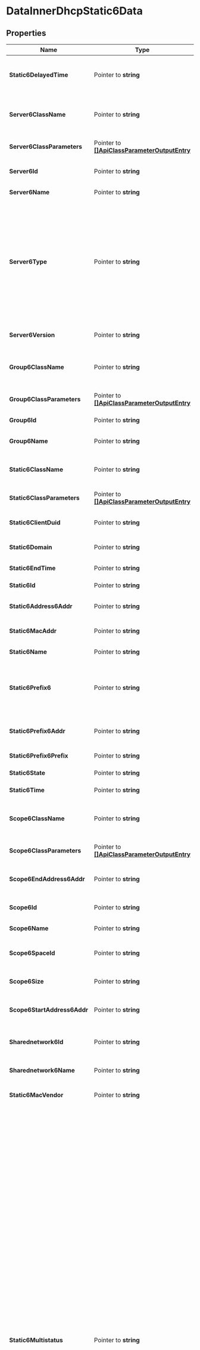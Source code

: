 # DataInnerDhcpStatic6Data

## Properties

Name | Type | Description | Notes
------------ | ------------- | ------------- | -------------
**Static6DelayedTime** | Pointer to **string** | The delay of creation/deletion status. &lt;b&gt;1&lt;/b&gt; indicates that the object is not created/deleted yet. | [optional] 
**Server6ClassName** | Pointer to **string** | The name of the class applied to the DHCPv6 server the object belongs to, it can be preceded by the class directory. | [optional] 
**Server6ClassParameters** | Pointer to [**[]ApiClassParameterOutputEntry**](ApiClassParameterOutputEntry.md) | The class parameters applied to the DHCPv6 server the object belongs to. | [optional] 
**Server6Id** | Pointer to **string** | The database identifier (ID) of the DHCPv6 server the object belongs to. | [optional] 
**Server6Name** | Pointer to **string** | The name of the DHCPv6 server the object belongs to. | [optional] 
**Server6Type** | Pointer to **string** | The type of the DHCPv6 server the object belongs to: &lt;table&gt;&lt;caption&gt;server6_type possible values&lt;/caption&gt;&lt;br/&gt;&lt;thead&gt;&lt;tr&gt;&lt;th&gt;Type&lt;/th&gt;&lt;th&gt;Description&lt;/th&gt;&lt;/tr&gt;&lt;br/&gt;&lt;/thead&gt;&lt;br/&gt;&lt;tbody&gt;&lt;tr&gt;&lt;td &gt;ipm&lt;/td&gt;&lt;td &gt;EfficientIP or EfficientIP Package server&lt;/td&gt;&lt;/tr&gt;&lt;tr&gt;&lt;td &gt;vdhcp&lt;/td&gt;&lt;td &gt;EfficientIP DHCPv6 smart architecture&lt;/td&gt;&lt;/tr&gt;&lt;/tbody&gt;&lt;/table&gt;&lt;/p&gt;&lt;br/&gt; | [optional] 
**Server6Version** | Pointer to **string** | The version details of the DHCPv6 server the object belongs to. | [optional] 
**Group6ClassName** | Pointer to **string** | The name of the class applied to the DHCPv6 group the static belongs to, it can be preceded by the class directory. | [optional] 
**Group6ClassParameters** | Pointer to [**[]ApiClassParameterOutputEntry**](ApiClassParameterOutputEntry.md) | The class parameters applied to the DHCPv6 group the static belongs to,. | [optional] 
**Group6Id** | Pointer to **string** | The database identifier (ID) of the DHCPv6 group. | [optional] 
**Group6Name** | Pointer to **string** | The name of the DHCPv6 group associated with the object. | [optional] 
**Static6ClassName** | Pointer to **string** | The name of the class applied to the DHCPv6static, it can be preceded by the class directory. | [optional] 
**Static6ClassParameters** | Pointer to [**[]ApiClassParameterOutputEntry**](ApiClassParameterOutputEntry.md) | The class parameters applied to the DHCPv6 static. | [optional] 
**Static6ClientDuid** | Pointer to **string** | The client DHCP Unique Identifier (DUID) associated with the DHCPv6 static. | [optional] 
**Static6Domain** | Pointer to **string** | The domain name associated with the DHCPv6 static. | [optional] 
**Static6EndTime** | Pointer to **string** | Internal use. Not documented. | [optional] 
**Static6Id** | Pointer to **string** | The database identifier (ID) of the DHCPv6 static. | [optional] 
**Static6Address6Addr** | Pointer to **string** | The IP address associated with the DHCPv6 static, in hexadecimal format. | [optional] 
**Static6MacAddr** | Pointer to **string** | The MAC address associated with the DHCPv6 static. | [optional] 
**Static6Name** | Pointer to **string** | The name of the DHCPv6 static. | [optional] 
**Static6Prefix6** | Pointer to **string** | The IP address and prefix of the delegated prefix of the DHCPv6 static, in hexadecimal format as follows: &lt;b&gt;&amp;lt;IPv6-address&amp;gt;/&amp;lt;prefix&amp;gt;&lt;/b&gt;. | [optional] 
**Static6Prefix6Addr** | Pointer to **string** | The IP address of the delegated prefix of the DHCPv6 static, in hexadecimal format. | [optional] 
**Static6Prefix6Prefix** | Pointer to **string** | The prefix of the delegated prefix of the DHCPv6 static. | [optional] 
**Static6State** | Pointer to **string** | Internal use. Not documented. | [optional] 
**Static6Time** | Pointer to **string** | Internal use. Not documented. | [optional] 
**Scope6ClassName** | Pointer to **string** | The name of the class applied to the DHCPv6 scope the object belongs to, it can be preceded by the class directory. | [optional] 
**Scope6ClassParameters** | Pointer to [**[]ApiClassParameterOutputEntry**](ApiClassParameterOutputEntry.md) | The class parameters applied to the DHCPv6 scope the object belongs to. | [optional] 
**Scope6EndAddress6Addr** | Pointer to **string** | The last IP address of the DHCPv6 scope the object belongs to, in hexadecimal format. | [optional] 
**Scope6Id** | Pointer to **string** | The database identifier (ID) of the DHCPv6 scope the object belongs to. | [optional] 
**Scope6Name** | Pointer to **string** | The name of the DHCPv6 scope the object belongs to. | [optional] 
**Scope6SpaceId** | Pointer to **string** | The database identifier (ID) of the space associated with the DHCPv6 scope the object belongs to. | [optional] 
**Scope6Size** | Pointer to **string** | The number of IP addresses the DHCPv6 scope the object belongs to contains. | [optional] 
**Scope6StartAddress6Addr** | Pointer to **string** | The first IP address of the DHCPv6 scope the object belongs to, in hexadecimal format. | [optional] 
**Sharednetwork6Id** | Pointer to **string** | The database identifier (ID) of the DHCPv6 shared network the object belongs to. | [optional] 
**Sharednetwork6Name** | Pointer to **string** | The name of the DHCPv6 shared network the object belongs to. | [optional] 
**Static6MacVendor** | Pointer to **string** | The vendor details of the client associated with the DHCPv6 static. | [optional] 
**Static6Multistatus** | Pointer to **string** | The Multi-status information is displayed as follows: &lt;i&gt;&amp;lt;number-of-instances&amp;gt;@&amp;lt;message-number&amp;gt;@&amp;lt;multi-status-severity&amp;gt;@&amp;lt;module&amp;gt;&lt;/i&gt;. The different severity levels are:&lt;br&gt;&lt;b&gt;Multi-status severity levels&lt;/b&gt;    &lt;table border&#x3D;1&gt;        &lt;thead&gt;        &lt;tr &gt;            &lt;td&gt;&lt;b&gt;Message number&lt;/b&gt;&lt;/td&gt;            &lt;td&gt;&lt;b&gt;Severity&lt;/b&gt;&lt;/td&gt;            &lt;td&gt;&lt;b&gt;Description&lt;/b&gt;&lt;/td&gt;        &lt;/tr&gt;        &lt;/thead&gt;        &lt;tbody&gt;        &lt;tr  valign&#x3D;middle&gt;            &lt;td&gt;0 - 16&lt;/td&gt;            &lt;td&gt;Emergency&lt;/td&gt;            &lt;td&gt;The object configuration prevents the system from running properly. Action is required.&lt;/td&gt;        &lt;/tr&gt;        &lt;tr  valign&#x3D;middle&gt;            &lt;td&gt;17 - 33&lt;/td&gt;            &lt;td&gt;Critical&lt;/td&gt;            &lt;td&gt;The object configuration is in critical conditions. Immediate action is recommended.&lt;/td&gt;        &lt;/tr&gt;        &lt;tr  valign&#x3D;middle&gt;            &lt;td&gt;34 - 50&lt;/td&gt;            &lt;td&gt;Error&lt;/td&gt;            &lt;td&gt;The object configuration failed at some level. Action is recommended.&lt;/td&gt;        &lt;/tr&gt;        &lt;tr  valign&#x3D;middle&gt;            &lt;td&gt;51 - 66&lt;/td&gt;            &lt;td&gt;Warning&lt;/td&gt;            &lt;td&gt;The object configuration triggers error messages if no action is taken. Action to be taken at your discretion.&lt;/td&gt;        &lt;/tr&gt;        &lt;tr  valign&#x3D;middle&gt;            &lt;td&gt;67 - 83&lt;/td&gt;            &lt;td&gt;Notice&lt;/td&gt;            &lt;td&gt;The object configuration is normal but undergoing events that might trigger errors. No immediate action required.&lt;/td&gt;        &lt;/tr&gt;        &lt;tr  valign&#x3D;middle&gt;            &lt;td&gt;84 - 100&lt;/td&gt;            &lt;td&gt;Informational&lt;/td&gt;            &lt;td&gt;The object configuration is normal, operational messages (might inform you about potential incompatibilities with other modules, etc). No action required.&lt;/td&gt;        &lt;/tr&gt;        &lt;/tbody&gt;&lt;/table&gt; | [optional] 
**SmartParentId** | Pointer to **string** | The database identifier (ID) of the DHCPv6 smart architecture managing the DHCPv6 server the object belongs to. &lt;b&gt;0&lt;/b&gt; indicates that the server the object belongs to is not managed by a smart architecture or is a smart architecture itself. | [optional] 
**SmartParentName** | Pointer to **string** | The name of the DHCPv4 smart architecture managing the DHCPv4 server the object belongs to. &lt;b&gt;#&lt;/b&gt; indicates that the server is not managed by a smart architecture or is a smart architecture itself. | [optional] 

## Methods

### NewDataInnerDhcpStatic6Data

`func NewDataInnerDhcpStatic6Data() *DataInnerDhcpStatic6Data`

NewDataInnerDhcpStatic6Data instantiates a new DataInnerDhcpStatic6Data object
This constructor will assign default values to properties that have it defined,
and makes sure properties required by API are set, but the set of arguments
will change when the set of required properties is changed

### NewDataInnerDhcpStatic6DataWithDefaults

`func NewDataInnerDhcpStatic6DataWithDefaults() *DataInnerDhcpStatic6Data`

NewDataInnerDhcpStatic6DataWithDefaults instantiates a new DataInnerDhcpStatic6Data object
This constructor will only assign default values to properties that have it defined,
but it doesn't guarantee that properties required by API are set

### GetStatic6DelayedTime

`func (o *DataInnerDhcpStatic6Data) GetStatic6DelayedTime() string`

GetStatic6DelayedTime returns the Static6DelayedTime field if non-nil, zero value otherwise.

### GetStatic6DelayedTimeOk

`func (o *DataInnerDhcpStatic6Data) GetStatic6DelayedTimeOk() (*string, bool)`

GetStatic6DelayedTimeOk returns a tuple with the Static6DelayedTime field if it's non-nil, zero value otherwise
and a boolean to check if the value has been set.

### SetStatic6DelayedTime

`func (o *DataInnerDhcpStatic6Data) SetStatic6DelayedTime(v string)`

SetStatic6DelayedTime sets Static6DelayedTime field to given value.

### HasStatic6DelayedTime

`func (o *DataInnerDhcpStatic6Data) HasStatic6DelayedTime() bool`

HasStatic6DelayedTime returns a boolean if a field has been set.

### GetServer6ClassName

`func (o *DataInnerDhcpStatic6Data) GetServer6ClassName() string`

GetServer6ClassName returns the Server6ClassName field if non-nil, zero value otherwise.

### GetServer6ClassNameOk

`func (o *DataInnerDhcpStatic6Data) GetServer6ClassNameOk() (*string, bool)`

GetServer6ClassNameOk returns a tuple with the Server6ClassName field if it's non-nil, zero value otherwise
and a boolean to check if the value has been set.

### SetServer6ClassName

`func (o *DataInnerDhcpStatic6Data) SetServer6ClassName(v string)`

SetServer6ClassName sets Server6ClassName field to given value.

### HasServer6ClassName

`func (o *DataInnerDhcpStatic6Data) HasServer6ClassName() bool`

HasServer6ClassName returns a boolean if a field has been set.

### GetServer6ClassParameters

`func (o *DataInnerDhcpStatic6Data) GetServer6ClassParameters() []ApiClassParameterOutputEntry`

GetServer6ClassParameters returns the Server6ClassParameters field if non-nil, zero value otherwise.

### GetServer6ClassParametersOk

`func (o *DataInnerDhcpStatic6Data) GetServer6ClassParametersOk() (*[]ApiClassParameterOutputEntry, bool)`

GetServer6ClassParametersOk returns a tuple with the Server6ClassParameters field if it's non-nil, zero value otherwise
and a boolean to check if the value has been set.

### SetServer6ClassParameters

`func (o *DataInnerDhcpStatic6Data) SetServer6ClassParameters(v []ApiClassParameterOutputEntry)`

SetServer6ClassParameters sets Server6ClassParameters field to given value.

### HasServer6ClassParameters

`func (o *DataInnerDhcpStatic6Data) HasServer6ClassParameters() bool`

HasServer6ClassParameters returns a boolean if a field has been set.

### GetServer6Id

`func (o *DataInnerDhcpStatic6Data) GetServer6Id() string`

GetServer6Id returns the Server6Id field if non-nil, zero value otherwise.

### GetServer6IdOk

`func (o *DataInnerDhcpStatic6Data) GetServer6IdOk() (*string, bool)`

GetServer6IdOk returns a tuple with the Server6Id field if it's non-nil, zero value otherwise
and a boolean to check if the value has been set.

### SetServer6Id

`func (o *DataInnerDhcpStatic6Data) SetServer6Id(v string)`

SetServer6Id sets Server6Id field to given value.

### HasServer6Id

`func (o *DataInnerDhcpStatic6Data) HasServer6Id() bool`

HasServer6Id returns a boolean if a field has been set.

### GetServer6Name

`func (o *DataInnerDhcpStatic6Data) GetServer6Name() string`

GetServer6Name returns the Server6Name field if non-nil, zero value otherwise.

### GetServer6NameOk

`func (o *DataInnerDhcpStatic6Data) GetServer6NameOk() (*string, bool)`

GetServer6NameOk returns a tuple with the Server6Name field if it's non-nil, zero value otherwise
and a boolean to check if the value has been set.

### SetServer6Name

`func (o *DataInnerDhcpStatic6Data) SetServer6Name(v string)`

SetServer6Name sets Server6Name field to given value.

### HasServer6Name

`func (o *DataInnerDhcpStatic6Data) HasServer6Name() bool`

HasServer6Name returns a boolean if a field has been set.

### GetServer6Type

`func (o *DataInnerDhcpStatic6Data) GetServer6Type() string`

GetServer6Type returns the Server6Type field if non-nil, zero value otherwise.

### GetServer6TypeOk

`func (o *DataInnerDhcpStatic6Data) GetServer6TypeOk() (*string, bool)`

GetServer6TypeOk returns a tuple with the Server6Type field if it's non-nil, zero value otherwise
and a boolean to check if the value has been set.

### SetServer6Type

`func (o *DataInnerDhcpStatic6Data) SetServer6Type(v string)`

SetServer6Type sets Server6Type field to given value.

### HasServer6Type

`func (o *DataInnerDhcpStatic6Data) HasServer6Type() bool`

HasServer6Type returns a boolean if a field has been set.

### GetServer6Version

`func (o *DataInnerDhcpStatic6Data) GetServer6Version() string`

GetServer6Version returns the Server6Version field if non-nil, zero value otherwise.

### GetServer6VersionOk

`func (o *DataInnerDhcpStatic6Data) GetServer6VersionOk() (*string, bool)`

GetServer6VersionOk returns a tuple with the Server6Version field if it's non-nil, zero value otherwise
and a boolean to check if the value has been set.

### SetServer6Version

`func (o *DataInnerDhcpStatic6Data) SetServer6Version(v string)`

SetServer6Version sets Server6Version field to given value.

### HasServer6Version

`func (o *DataInnerDhcpStatic6Data) HasServer6Version() bool`

HasServer6Version returns a boolean if a field has been set.

### GetGroup6ClassName

`func (o *DataInnerDhcpStatic6Data) GetGroup6ClassName() string`

GetGroup6ClassName returns the Group6ClassName field if non-nil, zero value otherwise.

### GetGroup6ClassNameOk

`func (o *DataInnerDhcpStatic6Data) GetGroup6ClassNameOk() (*string, bool)`

GetGroup6ClassNameOk returns a tuple with the Group6ClassName field if it's non-nil, zero value otherwise
and a boolean to check if the value has been set.

### SetGroup6ClassName

`func (o *DataInnerDhcpStatic6Data) SetGroup6ClassName(v string)`

SetGroup6ClassName sets Group6ClassName field to given value.

### HasGroup6ClassName

`func (o *DataInnerDhcpStatic6Data) HasGroup6ClassName() bool`

HasGroup6ClassName returns a boolean if a field has been set.

### GetGroup6ClassParameters

`func (o *DataInnerDhcpStatic6Data) GetGroup6ClassParameters() []ApiClassParameterOutputEntry`

GetGroup6ClassParameters returns the Group6ClassParameters field if non-nil, zero value otherwise.

### GetGroup6ClassParametersOk

`func (o *DataInnerDhcpStatic6Data) GetGroup6ClassParametersOk() (*[]ApiClassParameterOutputEntry, bool)`

GetGroup6ClassParametersOk returns a tuple with the Group6ClassParameters field if it's non-nil, zero value otherwise
and a boolean to check if the value has been set.

### SetGroup6ClassParameters

`func (o *DataInnerDhcpStatic6Data) SetGroup6ClassParameters(v []ApiClassParameterOutputEntry)`

SetGroup6ClassParameters sets Group6ClassParameters field to given value.

### HasGroup6ClassParameters

`func (o *DataInnerDhcpStatic6Data) HasGroup6ClassParameters() bool`

HasGroup6ClassParameters returns a boolean if a field has been set.

### GetGroup6Id

`func (o *DataInnerDhcpStatic6Data) GetGroup6Id() string`

GetGroup6Id returns the Group6Id field if non-nil, zero value otherwise.

### GetGroup6IdOk

`func (o *DataInnerDhcpStatic6Data) GetGroup6IdOk() (*string, bool)`

GetGroup6IdOk returns a tuple with the Group6Id field if it's non-nil, zero value otherwise
and a boolean to check if the value has been set.

### SetGroup6Id

`func (o *DataInnerDhcpStatic6Data) SetGroup6Id(v string)`

SetGroup6Id sets Group6Id field to given value.

### HasGroup6Id

`func (o *DataInnerDhcpStatic6Data) HasGroup6Id() bool`

HasGroup6Id returns a boolean if a field has been set.

### GetGroup6Name

`func (o *DataInnerDhcpStatic6Data) GetGroup6Name() string`

GetGroup6Name returns the Group6Name field if non-nil, zero value otherwise.

### GetGroup6NameOk

`func (o *DataInnerDhcpStatic6Data) GetGroup6NameOk() (*string, bool)`

GetGroup6NameOk returns a tuple with the Group6Name field if it's non-nil, zero value otherwise
and a boolean to check if the value has been set.

### SetGroup6Name

`func (o *DataInnerDhcpStatic6Data) SetGroup6Name(v string)`

SetGroup6Name sets Group6Name field to given value.

### HasGroup6Name

`func (o *DataInnerDhcpStatic6Data) HasGroup6Name() bool`

HasGroup6Name returns a boolean if a field has been set.

### GetStatic6ClassName

`func (o *DataInnerDhcpStatic6Data) GetStatic6ClassName() string`

GetStatic6ClassName returns the Static6ClassName field if non-nil, zero value otherwise.

### GetStatic6ClassNameOk

`func (o *DataInnerDhcpStatic6Data) GetStatic6ClassNameOk() (*string, bool)`

GetStatic6ClassNameOk returns a tuple with the Static6ClassName field if it's non-nil, zero value otherwise
and a boolean to check if the value has been set.

### SetStatic6ClassName

`func (o *DataInnerDhcpStatic6Data) SetStatic6ClassName(v string)`

SetStatic6ClassName sets Static6ClassName field to given value.

### HasStatic6ClassName

`func (o *DataInnerDhcpStatic6Data) HasStatic6ClassName() bool`

HasStatic6ClassName returns a boolean if a field has been set.

### GetStatic6ClassParameters

`func (o *DataInnerDhcpStatic6Data) GetStatic6ClassParameters() []ApiClassParameterOutputEntry`

GetStatic6ClassParameters returns the Static6ClassParameters field if non-nil, zero value otherwise.

### GetStatic6ClassParametersOk

`func (o *DataInnerDhcpStatic6Data) GetStatic6ClassParametersOk() (*[]ApiClassParameterOutputEntry, bool)`

GetStatic6ClassParametersOk returns a tuple with the Static6ClassParameters field if it's non-nil, zero value otherwise
and a boolean to check if the value has been set.

### SetStatic6ClassParameters

`func (o *DataInnerDhcpStatic6Data) SetStatic6ClassParameters(v []ApiClassParameterOutputEntry)`

SetStatic6ClassParameters sets Static6ClassParameters field to given value.

### HasStatic6ClassParameters

`func (o *DataInnerDhcpStatic6Data) HasStatic6ClassParameters() bool`

HasStatic6ClassParameters returns a boolean if a field has been set.

### GetStatic6ClientDuid

`func (o *DataInnerDhcpStatic6Data) GetStatic6ClientDuid() string`

GetStatic6ClientDuid returns the Static6ClientDuid field if non-nil, zero value otherwise.

### GetStatic6ClientDuidOk

`func (o *DataInnerDhcpStatic6Data) GetStatic6ClientDuidOk() (*string, bool)`

GetStatic6ClientDuidOk returns a tuple with the Static6ClientDuid field if it's non-nil, zero value otherwise
and a boolean to check if the value has been set.

### SetStatic6ClientDuid

`func (o *DataInnerDhcpStatic6Data) SetStatic6ClientDuid(v string)`

SetStatic6ClientDuid sets Static6ClientDuid field to given value.

### HasStatic6ClientDuid

`func (o *DataInnerDhcpStatic6Data) HasStatic6ClientDuid() bool`

HasStatic6ClientDuid returns a boolean if a field has been set.

### GetStatic6Domain

`func (o *DataInnerDhcpStatic6Data) GetStatic6Domain() string`

GetStatic6Domain returns the Static6Domain field if non-nil, zero value otherwise.

### GetStatic6DomainOk

`func (o *DataInnerDhcpStatic6Data) GetStatic6DomainOk() (*string, bool)`

GetStatic6DomainOk returns a tuple with the Static6Domain field if it's non-nil, zero value otherwise
and a boolean to check if the value has been set.

### SetStatic6Domain

`func (o *DataInnerDhcpStatic6Data) SetStatic6Domain(v string)`

SetStatic6Domain sets Static6Domain field to given value.

### HasStatic6Domain

`func (o *DataInnerDhcpStatic6Data) HasStatic6Domain() bool`

HasStatic6Domain returns a boolean if a field has been set.

### GetStatic6EndTime

`func (o *DataInnerDhcpStatic6Data) GetStatic6EndTime() string`

GetStatic6EndTime returns the Static6EndTime field if non-nil, zero value otherwise.

### GetStatic6EndTimeOk

`func (o *DataInnerDhcpStatic6Data) GetStatic6EndTimeOk() (*string, bool)`

GetStatic6EndTimeOk returns a tuple with the Static6EndTime field if it's non-nil, zero value otherwise
and a boolean to check if the value has been set.

### SetStatic6EndTime

`func (o *DataInnerDhcpStatic6Data) SetStatic6EndTime(v string)`

SetStatic6EndTime sets Static6EndTime field to given value.

### HasStatic6EndTime

`func (o *DataInnerDhcpStatic6Data) HasStatic6EndTime() bool`

HasStatic6EndTime returns a boolean if a field has been set.

### GetStatic6Id

`func (o *DataInnerDhcpStatic6Data) GetStatic6Id() string`

GetStatic6Id returns the Static6Id field if non-nil, zero value otherwise.

### GetStatic6IdOk

`func (o *DataInnerDhcpStatic6Data) GetStatic6IdOk() (*string, bool)`

GetStatic6IdOk returns a tuple with the Static6Id field if it's non-nil, zero value otherwise
and a boolean to check if the value has been set.

### SetStatic6Id

`func (o *DataInnerDhcpStatic6Data) SetStatic6Id(v string)`

SetStatic6Id sets Static6Id field to given value.

### HasStatic6Id

`func (o *DataInnerDhcpStatic6Data) HasStatic6Id() bool`

HasStatic6Id returns a boolean if a field has been set.

### GetStatic6Address6Addr

`func (o *DataInnerDhcpStatic6Data) GetStatic6Address6Addr() string`

GetStatic6Address6Addr returns the Static6Address6Addr field if non-nil, zero value otherwise.

### GetStatic6Address6AddrOk

`func (o *DataInnerDhcpStatic6Data) GetStatic6Address6AddrOk() (*string, bool)`

GetStatic6Address6AddrOk returns a tuple with the Static6Address6Addr field if it's non-nil, zero value otherwise
and a boolean to check if the value has been set.

### SetStatic6Address6Addr

`func (o *DataInnerDhcpStatic6Data) SetStatic6Address6Addr(v string)`

SetStatic6Address6Addr sets Static6Address6Addr field to given value.

### HasStatic6Address6Addr

`func (o *DataInnerDhcpStatic6Data) HasStatic6Address6Addr() bool`

HasStatic6Address6Addr returns a boolean if a field has been set.

### GetStatic6MacAddr

`func (o *DataInnerDhcpStatic6Data) GetStatic6MacAddr() string`

GetStatic6MacAddr returns the Static6MacAddr field if non-nil, zero value otherwise.

### GetStatic6MacAddrOk

`func (o *DataInnerDhcpStatic6Data) GetStatic6MacAddrOk() (*string, bool)`

GetStatic6MacAddrOk returns a tuple with the Static6MacAddr field if it's non-nil, zero value otherwise
and a boolean to check if the value has been set.

### SetStatic6MacAddr

`func (o *DataInnerDhcpStatic6Data) SetStatic6MacAddr(v string)`

SetStatic6MacAddr sets Static6MacAddr field to given value.

### HasStatic6MacAddr

`func (o *DataInnerDhcpStatic6Data) HasStatic6MacAddr() bool`

HasStatic6MacAddr returns a boolean if a field has been set.

### GetStatic6Name

`func (o *DataInnerDhcpStatic6Data) GetStatic6Name() string`

GetStatic6Name returns the Static6Name field if non-nil, zero value otherwise.

### GetStatic6NameOk

`func (o *DataInnerDhcpStatic6Data) GetStatic6NameOk() (*string, bool)`

GetStatic6NameOk returns a tuple with the Static6Name field if it's non-nil, zero value otherwise
and a boolean to check if the value has been set.

### SetStatic6Name

`func (o *DataInnerDhcpStatic6Data) SetStatic6Name(v string)`

SetStatic6Name sets Static6Name field to given value.

### HasStatic6Name

`func (o *DataInnerDhcpStatic6Data) HasStatic6Name() bool`

HasStatic6Name returns a boolean if a field has been set.

### GetStatic6Prefix6

`func (o *DataInnerDhcpStatic6Data) GetStatic6Prefix6() string`

GetStatic6Prefix6 returns the Static6Prefix6 field if non-nil, zero value otherwise.

### GetStatic6Prefix6Ok

`func (o *DataInnerDhcpStatic6Data) GetStatic6Prefix6Ok() (*string, bool)`

GetStatic6Prefix6Ok returns a tuple with the Static6Prefix6 field if it's non-nil, zero value otherwise
and a boolean to check if the value has been set.

### SetStatic6Prefix6

`func (o *DataInnerDhcpStatic6Data) SetStatic6Prefix6(v string)`

SetStatic6Prefix6 sets Static6Prefix6 field to given value.

### HasStatic6Prefix6

`func (o *DataInnerDhcpStatic6Data) HasStatic6Prefix6() bool`

HasStatic6Prefix6 returns a boolean if a field has been set.

### GetStatic6Prefix6Addr

`func (o *DataInnerDhcpStatic6Data) GetStatic6Prefix6Addr() string`

GetStatic6Prefix6Addr returns the Static6Prefix6Addr field if non-nil, zero value otherwise.

### GetStatic6Prefix6AddrOk

`func (o *DataInnerDhcpStatic6Data) GetStatic6Prefix6AddrOk() (*string, bool)`

GetStatic6Prefix6AddrOk returns a tuple with the Static6Prefix6Addr field if it's non-nil, zero value otherwise
and a boolean to check if the value has been set.

### SetStatic6Prefix6Addr

`func (o *DataInnerDhcpStatic6Data) SetStatic6Prefix6Addr(v string)`

SetStatic6Prefix6Addr sets Static6Prefix6Addr field to given value.

### HasStatic6Prefix6Addr

`func (o *DataInnerDhcpStatic6Data) HasStatic6Prefix6Addr() bool`

HasStatic6Prefix6Addr returns a boolean if a field has been set.

### GetStatic6Prefix6Prefix

`func (o *DataInnerDhcpStatic6Data) GetStatic6Prefix6Prefix() string`

GetStatic6Prefix6Prefix returns the Static6Prefix6Prefix field if non-nil, zero value otherwise.

### GetStatic6Prefix6PrefixOk

`func (o *DataInnerDhcpStatic6Data) GetStatic6Prefix6PrefixOk() (*string, bool)`

GetStatic6Prefix6PrefixOk returns a tuple with the Static6Prefix6Prefix field if it's non-nil, zero value otherwise
and a boolean to check if the value has been set.

### SetStatic6Prefix6Prefix

`func (o *DataInnerDhcpStatic6Data) SetStatic6Prefix6Prefix(v string)`

SetStatic6Prefix6Prefix sets Static6Prefix6Prefix field to given value.

### HasStatic6Prefix6Prefix

`func (o *DataInnerDhcpStatic6Data) HasStatic6Prefix6Prefix() bool`

HasStatic6Prefix6Prefix returns a boolean if a field has been set.

### GetStatic6State

`func (o *DataInnerDhcpStatic6Data) GetStatic6State() string`

GetStatic6State returns the Static6State field if non-nil, zero value otherwise.

### GetStatic6StateOk

`func (o *DataInnerDhcpStatic6Data) GetStatic6StateOk() (*string, bool)`

GetStatic6StateOk returns a tuple with the Static6State field if it's non-nil, zero value otherwise
and a boolean to check if the value has been set.

### SetStatic6State

`func (o *DataInnerDhcpStatic6Data) SetStatic6State(v string)`

SetStatic6State sets Static6State field to given value.

### HasStatic6State

`func (o *DataInnerDhcpStatic6Data) HasStatic6State() bool`

HasStatic6State returns a boolean if a field has been set.

### GetStatic6Time

`func (o *DataInnerDhcpStatic6Data) GetStatic6Time() string`

GetStatic6Time returns the Static6Time field if non-nil, zero value otherwise.

### GetStatic6TimeOk

`func (o *DataInnerDhcpStatic6Data) GetStatic6TimeOk() (*string, bool)`

GetStatic6TimeOk returns a tuple with the Static6Time field if it's non-nil, zero value otherwise
and a boolean to check if the value has been set.

### SetStatic6Time

`func (o *DataInnerDhcpStatic6Data) SetStatic6Time(v string)`

SetStatic6Time sets Static6Time field to given value.

### HasStatic6Time

`func (o *DataInnerDhcpStatic6Data) HasStatic6Time() bool`

HasStatic6Time returns a boolean if a field has been set.

### GetScope6ClassName

`func (o *DataInnerDhcpStatic6Data) GetScope6ClassName() string`

GetScope6ClassName returns the Scope6ClassName field if non-nil, zero value otherwise.

### GetScope6ClassNameOk

`func (o *DataInnerDhcpStatic6Data) GetScope6ClassNameOk() (*string, bool)`

GetScope6ClassNameOk returns a tuple with the Scope6ClassName field if it's non-nil, zero value otherwise
and a boolean to check if the value has been set.

### SetScope6ClassName

`func (o *DataInnerDhcpStatic6Data) SetScope6ClassName(v string)`

SetScope6ClassName sets Scope6ClassName field to given value.

### HasScope6ClassName

`func (o *DataInnerDhcpStatic6Data) HasScope6ClassName() bool`

HasScope6ClassName returns a boolean if a field has been set.

### GetScope6ClassParameters

`func (o *DataInnerDhcpStatic6Data) GetScope6ClassParameters() []ApiClassParameterOutputEntry`

GetScope6ClassParameters returns the Scope6ClassParameters field if non-nil, zero value otherwise.

### GetScope6ClassParametersOk

`func (o *DataInnerDhcpStatic6Data) GetScope6ClassParametersOk() (*[]ApiClassParameterOutputEntry, bool)`

GetScope6ClassParametersOk returns a tuple with the Scope6ClassParameters field if it's non-nil, zero value otherwise
and a boolean to check if the value has been set.

### SetScope6ClassParameters

`func (o *DataInnerDhcpStatic6Data) SetScope6ClassParameters(v []ApiClassParameterOutputEntry)`

SetScope6ClassParameters sets Scope6ClassParameters field to given value.

### HasScope6ClassParameters

`func (o *DataInnerDhcpStatic6Data) HasScope6ClassParameters() bool`

HasScope6ClassParameters returns a boolean if a field has been set.

### GetScope6EndAddress6Addr

`func (o *DataInnerDhcpStatic6Data) GetScope6EndAddress6Addr() string`

GetScope6EndAddress6Addr returns the Scope6EndAddress6Addr field if non-nil, zero value otherwise.

### GetScope6EndAddress6AddrOk

`func (o *DataInnerDhcpStatic6Data) GetScope6EndAddress6AddrOk() (*string, bool)`

GetScope6EndAddress6AddrOk returns a tuple with the Scope6EndAddress6Addr field if it's non-nil, zero value otherwise
and a boolean to check if the value has been set.

### SetScope6EndAddress6Addr

`func (o *DataInnerDhcpStatic6Data) SetScope6EndAddress6Addr(v string)`

SetScope6EndAddress6Addr sets Scope6EndAddress6Addr field to given value.

### HasScope6EndAddress6Addr

`func (o *DataInnerDhcpStatic6Data) HasScope6EndAddress6Addr() bool`

HasScope6EndAddress6Addr returns a boolean if a field has been set.

### GetScope6Id

`func (o *DataInnerDhcpStatic6Data) GetScope6Id() string`

GetScope6Id returns the Scope6Id field if non-nil, zero value otherwise.

### GetScope6IdOk

`func (o *DataInnerDhcpStatic6Data) GetScope6IdOk() (*string, bool)`

GetScope6IdOk returns a tuple with the Scope6Id field if it's non-nil, zero value otherwise
and a boolean to check if the value has been set.

### SetScope6Id

`func (o *DataInnerDhcpStatic6Data) SetScope6Id(v string)`

SetScope6Id sets Scope6Id field to given value.

### HasScope6Id

`func (o *DataInnerDhcpStatic6Data) HasScope6Id() bool`

HasScope6Id returns a boolean if a field has been set.

### GetScope6Name

`func (o *DataInnerDhcpStatic6Data) GetScope6Name() string`

GetScope6Name returns the Scope6Name field if non-nil, zero value otherwise.

### GetScope6NameOk

`func (o *DataInnerDhcpStatic6Data) GetScope6NameOk() (*string, bool)`

GetScope6NameOk returns a tuple with the Scope6Name field if it's non-nil, zero value otherwise
and a boolean to check if the value has been set.

### SetScope6Name

`func (o *DataInnerDhcpStatic6Data) SetScope6Name(v string)`

SetScope6Name sets Scope6Name field to given value.

### HasScope6Name

`func (o *DataInnerDhcpStatic6Data) HasScope6Name() bool`

HasScope6Name returns a boolean if a field has been set.

### GetScope6SpaceId

`func (o *DataInnerDhcpStatic6Data) GetScope6SpaceId() string`

GetScope6SpaceId returns the Scope6SpaceId field if non-nil, zero value otherwise.

### GetScope6SpaceIdOk

`func (o *DataInnerDhcpStatic6Data) GetScope6SpaceIdOk() (*string, bool)`

GetScope6SpaceIdOk returns a tuple with the Scope6SpaceId field if it's non-nil, zero value otherwise
and a boolean to check if the value has been set.

### SetScope6SpaceId

`func (o *DataInnerDhcpStatic6Data) SetScope6SpaceId(v string)`

SetScope6SpaceId sets Scope6SpaceId field to given value.

### HasScope6SpaceId

`func (o *DataInnerDhcpStatic6Data) HasScope6SpaceId() bool`

HasScope6SpaceId returns a boolean if a field has been set.

### GetScope6Size

`func (o *DataInnerDhcpStatic6Data) GetScope6Size() string`

GetScope6Size returns the Scope6Size field if non-nil, zero value otherwise.

### GetScope6SizeOk

`func (o *DataInnerDhcpStatic6Data) GetScope6SizeOk() (*string, bool)`

GetScope6SizeOk returns a tuple with the Scope6Size field if it's non-nil, zero value otherwise
and a boolean to check if the value has been set.

### SetScope6Size

`func (o *DataInnerDhcpStatic6Data) SetScope6Size(v string)`

SetScope6Size sets Scope6Size field to given value.

### HasScope6Size

`func (o *DataInnerDhcpStatic6Data) HasScope6Size() bool`

HasScope6Size returns a boolean if a field has been set.

### GetScope6StartAddress6Addr

`func (o *DataInnerDhcpStatic6Data) GetScope6StartAddress6Addr() string`

GetScope6StartAddress6Addr returns the Scope6StartAddress6Addr field if non-nil, zero value otherwise.

### GetScope6StartAddress6AddrOk

`func (o *DataInnerDhcpStatic6Data) GetScope6StartAddress6AddrOk() (*string, bool)`

GetScope6StartAddress6AddrOk returns a tuple with the Scope6StartAddress6Addr field if it's non-nil, zero value otherwise
and a boolean to check if the value has been set.

### SetScope6StartAddress6Addr

`func (o *DataInnerDhcpStatic6Data) SetScope6StartAddress6Addr(v string)`

SetScope6StartAddress6Addr sets Scope6StartAddress6Addr field to given value.

### HasScope6StartAddress6Addr

`func (o *DataInnerDhcpStatic6Data) HasScope6StartAddress6Addr() bool`

HasScope6StartAddress6Addr returns a boolean if a field has been set.

### GetSharednetwork6Id

`func (o *DataInnerDhcpStatic6Data) GetSharednetwork6Id() string`

GetSharednetwork6Id returns the Sharednetwork6Id field if non-nil, zero value otherwise.

### GetSharednetwork6IdOk

`func (o *DataInnerDhcpStatic6Data) GetSharednetwork6IdOk() (*string, bool)`

GetSharednetwork6IdOk returns a tuple with the Sharednetwork6Id field if it's non-nil, zero value otherwise
and a boolean to check if the value has been set.

### SetSharednetwork6Id

`func (o *DataInnerDhcpStatic6Data) SetSharednetwork6Id(v string)`

SetSharednetwork6Id sets Sharednetwork6Id field to given value.

### HasSharednetwork6Id

`func (o *DataInnerDhcpStatic6Data) HasSharednetwork6Id() bool`

HasSharednetwork6Id returns a boolean if a field has been set.

### GetSharednetwork6Name

`func (o *DataInnerDhcpStatic6Data) GetSharednetwork6Name() string`

GetSharednetwork6Name returns the Sharednetwork6Name field if non-nil, zero value otherwise.

### GetSharednetwork6NameOk

`func (o *DataInnerDhcpStatic6Data) GetSharednetwork6NameOk() (*string, bool)`

GetSharednetwork6NameOk returns a tuple with the Sharednetwork6Name field if it's non-nil, zero value otherwise
and a boolean to check if the value has been set.

### SetSharednetwork6Name

`func (o *DataInnerDhcpStatic6Data) SetSharednetwork6Name(v string)`

SetSharednetwork6Name sets Sharednetwork6Name field to given value.

### HasSharednetwork6Name

`func (o *DataInnerDhcpStatic6Data) HasSharednetwork6Name() bool`

HasSharednetwork6Name returns a boolean if a field has been set.

### GetStatic6MacVendor

`func (o *DataInnerDhcpStatic6Data) GetStatic6MacVendor() string`

GetStatic6MacVendor returns the Static6MacVendor field if non-nil, zero value otherwise.

### GetStatic6MacVendorOk

`func (o *DataInnerDhcpStatic6Data) GetStatic6MacVendorOk() (*string, bool)`

GetStatic6MacVendorOk returns a tuple with the Static6MacVendor field if it's non-nil, zero value otherwise
and a boolean to check if the value has been set.

### SetStatic6MacVendor

`func (o *DataInnerDhcpStatic6Data) SetStatic6MacVendor(v string)`

SetStatic6MacVendor sets Static6MacVendor field to given value.

### HasStatic6MacVendor

`func (o *DataInnerDhcpStatic6Data) HasStatic6MacVendor() bool`

HasStatic6MacVendor returns a boolean if a field has been set.

### GetStatic6Multistatus

`func (o *DataInnerDhcpStatic6Data) GetStatic6Multistatus() string`

GetStatic6Multistatus returns the Static6Multistatus field if non-nil, zero value otherwise.

### GetStatic6MultistatusOk

`func (o *DataInnerDhcpStatic6Data) GetStatic6MultistatusOk() (*string, bool)`

GetStatic6MultistatusOk returns a tuple with the Static6Multistatus field if it's non-nil, zero value otherwise
and a boolean to check if the value has been set.

### SetStatic6Multistatus

`func (o *DataInnerDhcpStatic6Data) SetStatic6Multistatus(v string)`

SetStatic6Multistatus sets Static6Multistatus field to given value.

### HasStatic6Multistatus

`func (o *DataInnerDhcpStatic6Data) HasStatic6Multistatus() bool`

HasStatic6Multistatus returns a boolean if a field has been set.

### GetSmartParentId

`func (o *DataInnerDhcpStatic6Data) GetSmartParentId() string`

GetSmartParentId returns the SmartParentId field if non-nil, zero value otherwise.

### GetSmartParentIdOk

`func (o *DataInnerDhcpStatic6Data) GetSmartParentIdOk() (*string, bool)`

GetSmartParentIdOk returns a tuple with the SmartParentId field if it's non-nil, zero value otherwise
and a boolean to check if the value has been set.

### SetSmartParentId

`func (o *DataInnerDhcpStatic6Data) SetSmartParentId(v string)`

SetSmartParentId sets SmartParentId field to given value.

### HasSmartParentId

`func (o *DataInnerDhcpStatic6Data) HasSmartParentId() bool`

HasSmartParentId returns a boolean if a field has been set.

### GetSmartParentName

`func (o *DataInnerDhcpStatic6Data) GetSmartParentName() string`

GetSmartParentName returns the SmartParentName field if non-nil, zero value otherwise.

### GetSmartParentNameOk

`func (o *DataInnerDhcpStatic6Data) GetSmartParentNameOk() (*string, bool)`

GetSmartParentNameOk returns a tuple with the SmartParentName field if it's non-nil, zero value otherwise
and a boolean to check if the value has been set.

### SetSmartParentName

`func (o *DataInnerDhcpStatic6Data) SetSmartParentName(v string)`

SetSmartParentName sets SmartParentName field to given value.

### HasSmartParentName

`func (o *DataInnerDhcpStatic6Data) HasSmartParentName() bool`

HasSmartParentName returns a boolean if a field has been set.


[[Back to Model list]](../README.md#documentation-for-models) [[Back to API list]](../README.md#documentation-for-api-endpoints) [[Back to README]](../README.md)


